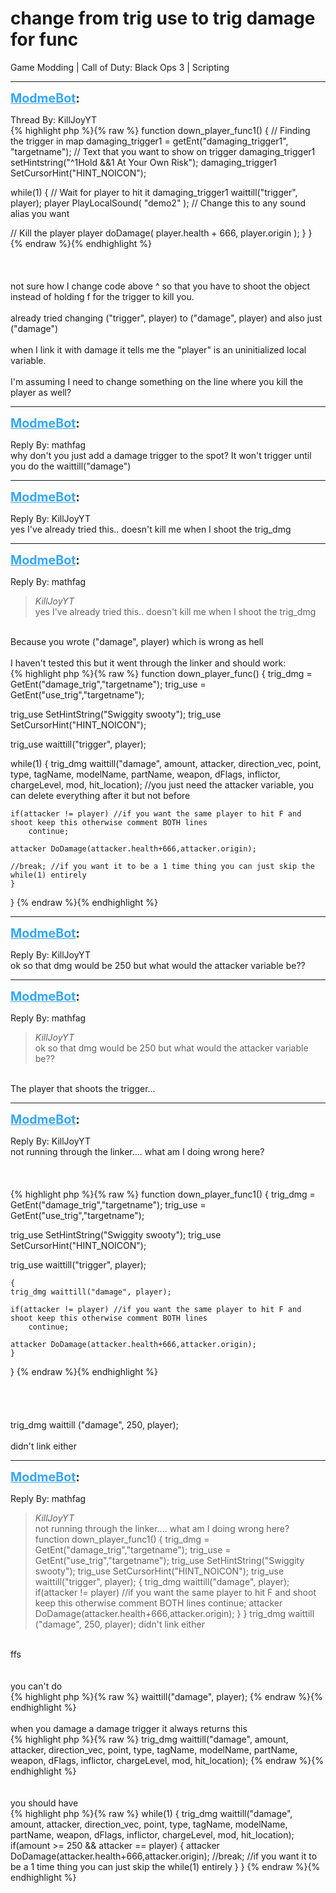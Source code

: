 # change from trig use to trig damage for func
Game Modding | Call of Duty: Black Ops 3 | Scripting

---
<strong style="font-size: 1.4em;"><span style="text-decoration: underline;text-decoration-color: #34a7f9;"><span style="color:#34a7f9;">ModmeBot</span></span>:</strong>

<p>Thread By: KillJoyYT<br />{% highlight php %}{% raw %}
function down_player_func1()
{
 // Finding the trigger in map
 damaging_trigger1 = getEnt("damaging_trigger1", "targetname");
 // Text that you want to show on trigger
 damaging_trigger1 setHintstring("^1Hold &amp;&amp;1 At Your Own Risk");
 damaging_trigger1 SetCursorHint("HINT_NOICON");

 while(1)
 {
  // Wait for player to hit it
  damaging_trigger1 waittill("trigger", player);
    player PlayLocalSound( "demo2" );   // Change this to any sound alias you want

  // Kill the player
  player doDamage( player.health + 666, player.origin );
 }
}
{% endraw %}{% endhighlight %}
 <br /> <br /> <br /> <br />not sure how I change code above ^ so that you have to shoot the object instead of holding f for the trigger to kill you.<br /> <br />already tried changing (&quot;trigger&quot;, player) to (&quot;damage&quot;, player) and also just (&quot;damage&quot;)<br /> <br />when I link it with damage it tells me the &quot;player&quot; is an uninitialized local variable.<br /> <br />I&#39;m assuming I need to change something on the line where you kill the player as well?</p>

---
<strong style="font-size: 1.4em;"><span style="text-decoration: underline;text-decoration-color: #34a7f9;"><span style="color:#34a7f9;">ModmeBot</span></span>:</strong>

<p>Reply By: mathfag<br />why don&#39;t you just add a damage trigger to the spot? It won&#39;t trigger until you do the waittill(&quot;damage&quot;)</p>

---
<strong style="font-size: 1.4em;"><span style="text-decoration: underline;text-decoration-color: #34a7f9;"><span style="color:#34a7f9;">ModmeBot</span></span>:</strong>

<p>Reply By: KillJoyYT<br />yes I&#39;ve already tried this.. doesn&#39;t kill me when I shoot the trig_dmg</p>

---
<strong style="font-size: 1.4em;"><span style="text-decoration: underline;text-decoration-color: #34a7f9;"><span style="color:#34a7f9;">ModmeBot</span></span>:</strong>

<p>Reply By: mathfag<br /><blockquote><em>KillJoyYT</em><br />yes I&#39;ve already tried this.. doesn&#39;t kill me when I shoot the trig_dmg</blockquote><br /> Because you wrote (&quot;damage&quot;, player) which is wrong as hell<br /> <br />I haven&#39;t tested this but it went through the linker and should work:<br />{% highlight php %}{% raw %}
function down_player_func()
{
trig_dmg = GetEnt("damage_trig","targetname");
trig_use = GetEnt("use_trig","targetname");

trig_use SetHintString("Swiggity swooty");
trig_use SetCursorHint("HINT_NOICON");

trig_use waittill("trigger", player);

while(1)
	{
	trig_dmg waittill("damage", amount, attacker, direction_vec, point, type, tagName, modelName, partName, weapon, dFlags, inflictor, chargeLevel, mod, hit_location);	
	//you just need the attacker variable, you can delete everything after it but not before
	
	if(attacker != player) //if you want the same player to hit F and shoot keep this otherwise comment BOTH lines
		continue;

	attacker DoDamage(attacker.health+666,attacker.origin);

	//break; //if you want it to be a 1 time thing you can just skip the while(1) entirely 
	}
}
{% endraw %}{% endhighlight %}
</p>

---
<strong style="font-size: 1.4em;"><span style="text-decoration: underline;text-decoration-color: #34a7f9;"><span style="color:#34a7f9;">ModmeBot</span></span>:</strong>

<p>Reply By: KillJoyYT<br />ok so that dmg would be 250 but what would the attacker variable be??</p>

---
<strong style="font-size: 1.4em;"><span style="text-decoration: underline;text-decoration-color: #34a7f9;"><span style="color:#34a7f9;">ModmeBot</span></span>:</strong>

<p>Reply By: mathfag<br /><blockquote><em>KillJoyYT</em><br />ok so that dmg would be 250 but what would the attacker variable be??</blockquote><br /> The player that shoots the trigger...</p>

---
<strong style="font-size: 1.4em;"><span style="text-decoration: underline;text-decoration-color: #34a7f9;"><span style="color:#34a7f9;">ModmeBot</span></span>:</strong>

<p>Reply By: KillJoyYT<br />not running through the linker.... what am I doing wrong here?<br /> <br /> <br /> <br />{% highlight php %}{% raw %}
function down_player_func1()
{
trig_dmg = GetEnt("damage_trig","targetname");
trig_use = GetEnt("use_trig","targetname");

trig_use SetHintString("Swiggity swooty");
trig_use SetCursorHint("HINT_NOICON");

trig_use waittill("trigger", player);

	{
	trig_dmg waittill("damage", player);
	
	if(attacker != player) //if you want the same player to hit F and shoot keep this otherwise comment BOTH lines
		continue;

	attacker DoDamage(attacker.health+666,attacker.origin);
	}
}
{% endraw %}{% endhighlight %}
 <br /> <br /> <br /> <br /> <br /> trig_dmg waittill (&quot;damage&quot;, 250, player);<br /> <br />didn&#39;t link either</p>

---
<strong style="font-size: 1.4em;"><span style="text-decoration: underline;text-decoration-color: #34a7f9;"><span style="color:#34a7f9;">ModmeBot</span></span>:</strong>

<p>Reply By: mathfag<br /><blockquote><em>KillJoyYT</em><br />not running through the linker.... what am I doing wrong here?       function down_player_func1() { trig_dmg = GetEnt(&quot;damage_trig&quot;,&quot;targetname&quot;); trig_use = GetEnt(&quot;use_trig&quot;,&quot;targetname&quot;); trig_use SetHintString(&quot;Swiggity swooty&quot;); trig_use SetCursorHint(&quot;HINT_NOICON&quot;); trig_use waittill(&quot;trigger&quot;, player); { trig_dmg waittill(&quot;damage&quot;, player); if(attacker != player) //if you want the same player to hit F and shoot keep this otherwise comment BOTH lines continue; attacker DoDamage(attacker.health+666,attacker.origin); } }            trig_dmg waittill (&quot;damage&quot;, 250, player);   didn&#39;t link either        </blockquote><br /> ffs<br /> <br /> <br />you can&#39;t do <br />{% highlight php %}{% raw %}
waittill("damage", player);
{% endraw %}{% endhighlight %}
 <br /> <br />when you damage a damage trigger it always returns this<br />{% highlight php %}{% raw %}
trig_dmg waittill("damage", amount, attacker, direction_vec, point, type, tagName, modelName, partName, weapon, dFlags, inflictor, chargeLevel, mod, hit_location);	
{% endraw %}{% endhighlight %}
 <br /> <br /> <br />you should have<br />{% highlight php %}{% raw %}
while(1)
	{
	trig_dmg waittill("damage", amount, attacker, direction_vec, point, type, tagName, modelName, partName, weapon, dFlags, inflictor, chargeLevel, mod, hit_location);	
	if(amount &gt;= 250 &amp;&amp; attacker == player)
		{
		attacker DoDamage(attacker.health+666,attacker.origin);
		//break; //if you want it to be a 1 time thing you can just skip the while(1) entirely 
		}
	}
{% endraw %}{% endhighlight %}
</p>
